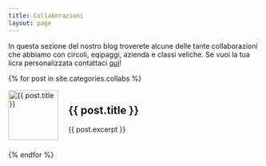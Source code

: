 ```yaml
---
title: Collaborazioni
layout: page
---
```

In questa sezione del nostro blog troverete alcune delle tante collaborazioni che abbiamo con circoli, eqipaggi, azienda e classi veliche. Se vuoi la tua licra personalizzata contattaci [qui](https://ig.me/m/caketussy)!

{% for post in site.categories.collabs %}
  <div style="display: flex; align-items: center; margin-bottom: 20px;">
    <img src="{% if post.thumbnail %}{{ post.thumbnail | prepend: site.baseurl }}{% else %}{{ site.baseurl }}/assets/images/default-thumb.png{% endif %}" alt="{{ post.title }}" style="width: 100px; height: auto; margin-right: 20px;">
    <div>
      <h2><a hhref="{{ site.baseurl }}{{ post.url }}">{{ post.title }}</a></h2>
      <p>{{ post.excerpt }}</p>
    </div>
  </div>
{% endfor %}

